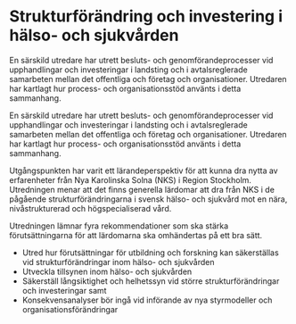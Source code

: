# Strukturförändring och investering i hälso- och sjukvården

En särskild utredare har utrett besluts- och genomförandeprocesser vid upphandlingar och investeringar i landsting och i avtalsreglerade samarbeten mellan det offentliga och företag och organisationer. Utredaren har kartlagt hur process- och organisationsstöd använts i detta sammanhang.

En särskild utredare har utrett besluts- och genomförandeprocesser vid upphandlingar och investeringar i landsting och i avtalsreglerade samarbeten mellan det offentliga och företag och organisationer. Utredaren har kartlagt hur process- och organisationsstöd använts i detta sammanhang.

Utgångspunkten har varit ett lärandeperspektiv för att kunna dra nytta av erfarenheter från Nya Karolinska Solna (NKS) i Region Stockholm. Utredningen menar att det finns generella lärdomar att dra från NKS i de pågående strukturförändringarna i svensk hälso- och sjukvård mot en nära, nivåstrukturerad och högspecialiserad vård.

Utredningen lämnar fyra rekommendationer som ska stärka förutsättningarna för att lärdomarna ska omhändertas på ett bra sätt.

* Utred hur förutsättningar för utbildning och forskning kan säkerställas vid strukturförändringar inom hälso- och sjukvården
* Utveckla tillsynen inom hälso- och sjukvården
* Säkerställ långsiktighet och helhetssyn vid större strukturförändringar och investeringar samt
* Konsekvensanalyser bör ingå vid införande av nya styrmodeller och organisationsförändringar

